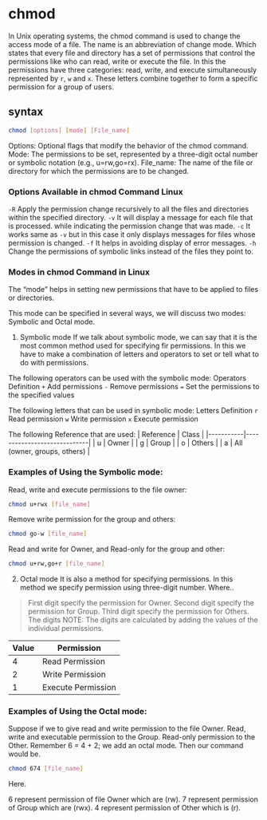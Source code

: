 # chmod

In Unix operating systems, the chmod command is used to change the access mode of a file. The name is an abbreviation of change mode. Which states that every file and directory has a set of permissions that control the permissions like who can read, write or execute the file. In this the permissions have three categories: read, write, and execute simultaneously represented by `r`, `w` and `x`. These letters combine together to form a specific permission for a group of users.

## syntax

```bash
chmod [options] [mode] [File_name] 
```
Options: Optional flags that modify the behavior of the chmod command.
Mode: The permissions to be set, represented by a three-digit octal number or symbolic notation (e.g., u=rw,go=rx).
File_name: The name of the file or directory for which the permissions are to be changed.


### Options Available in chmod Command Linux

`-R`	Apply the permission change recursively to all the files and directories within the specified directory.
`-v`	It will display a message for each file that is processed. while indicating the permission change that was made.
`-c`	It works same as `-v` but in this case it only displays messages for files whose permission is changed.
`-f`	It helps in avoiding display of error messages.
`-h`	Change the permissions of symbolic links instead of the files they point to.


### Modes in chmod Command in Linux
The “mode” helps in setting new permissions that have to be applied to files or directories.

This mode can be specified in several ways, we will discuss two modes: Symbolic and Octal mode. 

1) Symbolic mode
If we talk about symbolic mode, we can say that it is the most common method used for specifying fir permissions. In this we have to make a combination of letters and operators to set or tell what to do with permissions.

The following operators can be used with the symbolic mode:
Operators	Definition
`+`	        Add permissions
`-`	        Remove permissions
`=`	        Set the permissions to the specified values


The following letters that can be used in symbolic mode:
Letters	Definition
`r`	    Read permission
`w`	    Write permission
`x` 	Execute permission


The following Reference that are used:
| Reference | Class                       |
|-----------|-----------------------------|
| u         | Owner                       |
| g         | Group                       |
| o         | Others                      |
| a         | All (owner, groups, others) |


### Examples of Using the Symbolic mode:
Read, write and execute permissions to the file owner:
```bash
chmod u+rwx [file_name]
```

Remove write permission for the group and others:
```bash
chmod go-w [file_name]
```

Read and write for Owner, and Read-only for the group and other:
```bash
chmod u+rw,go+r [file_name]
```

2) Octal mode
It is also a method for specifying permissions. In this method we specify permission using three-digit number. Where..

> First digit specify the permission for Owner.
Second digit specify the permission for Group. 
Third digit specify the permission for Others. The digits 
NOTE: The digits are calculated by adding the values of the individual permissions.


| Value | Permission         |
|-------|--------------------|
| 4     | Read Permission    |
| 2     | Write Permission   |
| 1     | Execute Permission |


### Examples of Using the Octal mode:
Suppose if we to give read and write permission to the file Owner. Read, write and executable permission to the Group. Read-only permission to the Other. Remember 6 = 4 + 2; we add an octal mode. Then our command would be.
```bash
chmod 674 [file_name]
```
Here.

6 represent permission of file Owner which are (rw).
7 represent permission of Group which are (rwx).
4 represent permission of Other which is (r).

